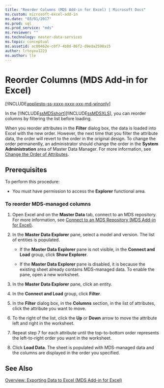 ```yaml
---
title: "Reorder Columns (MDS Add-in for Excel) | Microsoft Docs"
ms.custom: microsoft-excel-add-in
ms.date: "03/01/2017"
ms.prod: sql
ms.prod_service: "mds"
ms.reviewer: ""
ms.technology: master-data-services
ms.topic: conceptual
ms.assetid: ac00462e-c0f7-4b8d-86f2-d9eda2598a15
author: lrtoyou1223
ms.author: lle
---
```

# Reorder Columns (MDS Add-in for Excel)

[!INCLUDE[appliesto-ss-xxxx-xxxx-xxx-md-winonly](../../includes/appliesto-ss-xxxx-xxxx-xxx-md-winonly.md)]

  In the [!INCLUDE[ssMDSshort](../../includes/ssmdsshort-md.md)][!INCLUDE[ssMDSXLS](../../includes/ssmdsxls-md.md)], you can reorder columns by filtering the list before loading.  
  
 When you reorder attributes in the **Filter** dialog box, the data is loaded into Excel with the new order. However, the next time that you filter the attribute data, the order will revert to the order in the original design. To change the order permanently, an administrator should change the order in the **System Administration** area of Master Data Manager. For more information, see [Change the Order of Attributes](../../master-data-services/change-the-order-of-attributes.md).  
  
## Prerequisites  
 To perform this procedure:  
  
-   You must have permission to access the **Explorer** functional area.  
  
### To reorder MDS-managed columns  
  
1.  Open Excel and on the **Master Data** tab, connect to an MDS repository. For more information, see [Connect to an MDS Repository &#40;MDS Add-in for Excel&#41;](../../master-data-services/microsoft-excel-add-in/connect-to-an-mds-repository-mds-add-in-for-excel.md).  
  
2.  In the **Master Data Explorer** pane, select a model and version. The list of entities is populated.  
  
    -   If the **Master Data Explorer** pane is not visible, in the **Connect and Load** group, click **Show Explorer**.  
  
    -   If the **Master Data Explorer** pane is disabled, it is because the existing sheet already contains MDS-managed data. To enable the pane, open a new worksheet.  
  
3.  In the **Master Data Explorer** pane, click an entity.  
  
4.  In the **Connect and Load** group, click **Filter**.  
  
5.  In the **Filter** dialog box, in the **Columns** section, in the list of attributes, click the attribute you want to move.  
  
6.  To the right of the list, click the **Up** or **Down** arrow to move the attribute left and right in the worksheet.  
  
7.  Repeat step 7 for each attribute until the top-to-bottom order represents the left-to-right order you want in the worksheet.  
  
8.  Click **Load Data**. The sheet is populated with MDS-managed data and the columns are displayed in the order you specified.  
  
## See Also  
 [Overview: Exporting Data to Excel &#40;MDS Add-in for Excel&#41;](../../master-data-services/microsoft-excel-add-in/overview-exporting-data-to-excel-mds-add-in-for-excel.md)  
  
  
